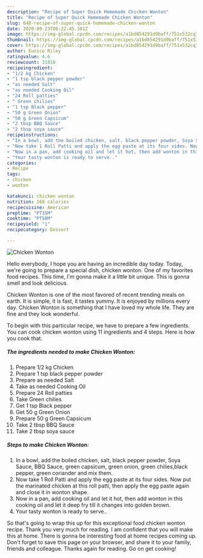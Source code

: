 ```yaml
---
description: "Recipe of Super Quick Homemade Chicken Wonton"
title: "Recipe of Super Quick Homemade Chicken Wonton"
slug: 648-recipe-of-super-quick-homemade-chicken-wonton
date: 2020-09-23T06:22:45.301Z
image: https://img-global.cpcdn.com/recipes/a1bd854291d9baff/751x532cq70/chicken-wonton-recipe-main-photo.jpg
thumbnail: https://img-global.cpcdn.com/recipes/a1bd854291d9baff/751x532cq70/chicken-wonton-recipe-main-photo.jpg
cover: https://img-global.cpcdn.com/recipes/a1bd854291d9baff/751x532cq70/chicken-wonton-recipe-main-photo.jpg
author: Eunice Riley
ratingvalue: 4.6
reviewcount: 31818
recipeingredient:
- "1/2 kg Chicken"
- "1 tsp black pepper powder"
- "as needed Salt"
- "as needed Cooking Oil"
- "24 Roll patties"
- " Green chilies"
- "1 tsp Black pepper"
- "50 g Green Onion"
- "50 g Green Capsicum"
- "2 tbsp BBQ Sauce"
- "2 tbsp soya sauce"
recipeinstructions:
- "In a bowl, add the boiled chicken, salt, black pepper powder, Soya Sauce, BBQ Sauce, green capsicum, green onion, green chilies,black pepper, green coriander and mix them."
- "Now take 1 Roll Patti and apply the egg paste at its four sides. Now put the marinated chicken at this roll patti, then apply the egg paste again and close it in wonton shape."
- "Now in a pan, add cooking oil and let it hot, then add wonton in this cooking oil and let it deep fry till it changes into golden brown."
- "Your tasty wonton is ready to serve.."
categories:
- Recipe
tags:
- chicken
- wonton

katakunci: chicken wonton 
nutrition: 168 calories
recipecuisine: American
preptime: "PT35M"
cooktime: "PT50M"
recipeyield: "1"
recipecategory: Dessert

---
```



![Chicken Wonton](https://img-global.cpcdn.com/recipes/a1bd854291d9baff/751x532cq70/chicken-wonton-recipe-main-photo.jpg)

Hello everybody, I hope you are having an incredible day today. Today, we're going to prepare a special dish, chicken wonton. One of my favorites food recipes. This time, I'm gonna make it a little bit unique. This is gonna smell and look delicious.

Chicken Wonton is one of the most favored of recent trending meals on earth. It is simple, it is fast, it tastes yummy. It is enjoyed by millions every day. Chicken Wonton is something that I have loved my whole life. They are fine and they look wonderful.




To begin with this particular recipe, we have to prepare a few ingredients. You can cook chicken wonton using 11 ingredients and 4 steps. Here is how you cook that.

<!--inarticleads1-->

##### The ingredients needed to make Chicken Wonton:

1. Prepare 1/2 kg Chicken
1. Prepare 1 tsp black pepper powder
1. Prepare as needed Salt
1. Take as needed Cooking Oil
1. Prepare 24 Roll patties
1. Take  Green chilies
1. Get 1 tsp Black pepper
1. Get 50 g Green Onion
1. Prepare 50 g Green Capsicum
1. Take 2 tbsp BBQ Sauce
1. Take 2 tbsp soya sauce




<!--inarticleads2-->

##### Steps to make Chicken Wonton:

1. In a bowl, add the boiled chicken, salt, black pepper powder, Soya Sauce, BBQ Sauce, green capsicum, green onion, green chilies,black pepper, green coriander and mix them.
1. Now take 1 Roll Patti and apply the egg paste at its four sides. Now put the marinated chicken at this roll patti, then apply the egg paste again and close it in wonton shape.
1. Now in a pan, add cooking oil and let it hot, then add wonton in this cooking oil and let it deep fry till it changes into golden brown.
1. Your tasty wonton is ready to serve..




So that's going to wrap this up for this exceptional food chicken wonton recipe. Thank you very much for reading. I am confident that you will make this at home. There is gonna be interesting food at home recipes coming up. Don't forget to save this page on your browser, and share it to your family, friends and colleague. Thanks again for reading. Go on get cooking!
